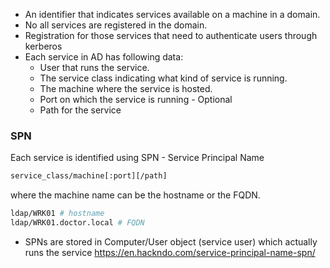 - An identifier that indicates services available on a machine in a domain.
- No all services are registered in the domain.
- Registration for those services that need to authenticate users through kerberos
- Each service in AD has following data:
	- User that runs the service.
	- The service class indicating what kind of service is running.
	- The machine where the service is hosted.
	- Port on which the service is running - Optional
	- Path for the service

### SPN
Each service is identified using SPN - Service Principal Name
```bash
service_class/machine[:port][/path]
```
where the machine name can be the hostname or the FQDN.
```bash
ldap/WRK01 # hostname
ldap/WRK01.doctor.local # FQDN
```
- SPNs are stored in Computer/User object (service user) which actually runs the service 
https://en.hackndo.com/service-principal-name-spn/
